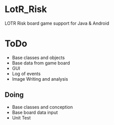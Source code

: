 LotR_Risk
=========

LOTR Risk board game support for Java &amp; Android

ToDo
=========
- Base classes and objects
- Base data from game board
- GUI
- Log of events
- Image Writing and analysis

Doing
---------
- Base classes and conception
- Base board data input
- Unit Test
